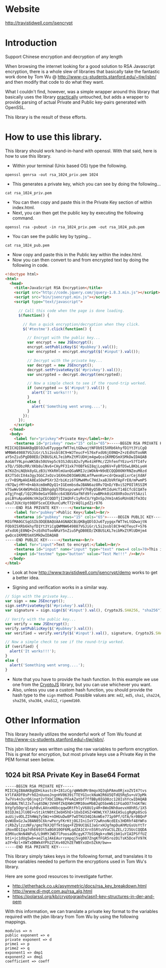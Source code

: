 Website
======================
http://travistidwell.com/jsencrypt

Introduction
======================
Support Chinese encryption and decryption of any length

When browsing the internet looking for a good solution to RSA Javascript
encryption, there is a whole slew of libraries that basically take the fantastic
work done by Tom Wu @ http://www-cs-students.stanford.edu/~tjw/jsbn/ and then
modify that code to do what they want.

What I couldn't find, however, was a simple wrapper around this library that
basically uses the library <a href="https://github.com/travist/jsencrypt/pull/6">practically</a> untouched, but adds a wrapper to provide parsing of
actual Private and Public key-pairs generated with OpenSSL.

This library is the result of these efforts.

How to use this library.
=======================
This library should work hand-in-hand with openssl.  With that said, here is how to use this library.

 - Within your terminal (Unix based OS) type the following.

```
openssl genrsa -out rsa_1024_priv.pem 1024
```

 - This generates a private key, which you can see by doing the following...

```
cat rsa_1024_priv.pem
```

 - You can then copy and paste this in the Private Key section of within index.html.
 - Next, you can then get the public key by executing the following command.

```
openssl rsa -pubout -in rsa_1024_priv.pem -out rsa_1024_pub.pem
```

 - You can see the public key by typing...

```
cat rsa_1024_pub.pem
```

 - Now copy and paste this in the Public key within the index.html.
 - Now you can then convert to and from encrypted text by doing the following in code.


```html
<!doctype html>
<html>
  <head>
    <title>JavaScript RSA Encryption</title>
    <script src="http://code.jquery.com/jquery-1.8.3.min.js"></script>
    <script src="bin/jsencrypt.min.js"></script>
    <script type="text/javascript">

      // Call this code when the page is done loading.
      $(function() {

        // Run a quick encryption/decryption when they click.
        $('#testme').click(function() {

          // Encrypt with the public key...
          var encrypt = new JSEncrypt();
          encrypt.setPublicKey($('#pubkey').val());
          var encrypted = encrypt.encrypt($('#input').val());

          // Decrypt with the private key...
          var decrypt = new JSEncrypt();
          decrypt.setPrivateKey($('#privkey').val());
          var uncrypted = decrypt.decrypt(encrypted);

          // Now a simple check to see if the round-trip worked.
          if (uncrypted == $('#input').val()) {
            alert('It works!!!');
          }
          else {
            alert('Something went wrong....');
          }
        });
      });
    </script>
  </head>
  <body>
    <label for="privkey">Private Key</label><br/>
    <textarea id="privkey" rows="15" cols="65">-----BEGIN RSA PRIVATE KEY-----
MIICXQIBAAKBgQDlOJu6TyygqxfWT7eLtGDwajtNFOb9I5XRb6khyfD1Yt3YiCgQ
WMNW649887VGJiGr/L5i2osbl8C9+WJTeucF+S76xFxdU6jE0NQ+Z+zEdhUTooNR
aY5nZiu5PgDB0ED/ZKBUSLKL7eibMxZtMlUDHjm4gwQco1KRMDSmXSMkDwIDAQAB
AoGAfY9LpnuWK5Bs50UVep5c93SJdUi82u7yMx4iHFMc/Z2hfenfYEzu+57fI4fv
xTQ//5DbzRR/XKb8ulNv6+CHyPF31xk7YOBfkGI8qjLoq06V+FyBfDSwL8KbLyeH
m7KUZnLNQbk8yGLzB3iYKkRHlmUanQGaNMIJziWOkN+N9dECQQD0ONYRNZeuM8zd
8XJTSdcIX4a3gy3GGCJxOzv16XHxD03GW6UNLmfPwenKu+cdrQeaqEixrCejXdAF
z/7+BSMpAkEA8EaSOeP5Xr3ZrbiKzi6TGMwHMvC7HdJxaBJbVRfApFrE0/mPwmP5
rN7QwjrMY+0+AbXcm8mRQyQ1+IGEembsdwJBAN6az8Rv7QnD/YBvi52POIlRSSIM
V7SwWvSK4WSMnGb1ZBbhgdg57DXaspcwHsFV7hByQ5BvMtIduHcT14ECfcECQATe
aTgjFnqE/lQ22Rk0eGaYO80cc643BXVGafNfd9fcvwBMnk0iGX0XRsOozVt5Azil
psLBYuApa66NcVHJpCECQQDTjI2AQhFc1yRnCU/YgDnSpJVm1nASoRUnU8Jfm3Oz
uku7JUXcVpt08DFSceCEX9unCuMcT72rAQlLpdZir876
-----END RSA PRIVATE KEY-----</textarea><br/>
    <label for="pubkey">Public Key</label><br/>
    <textarea id="pubkey" rows="15" cols="65">-----BEGIN PUBLIC KEY-----
MIGfMA0GCSqGSIb3DQEBAQUAA4GNADCBiQKBgQDlOJu6TyygqxfWT7eLtGDwajtN
FOb9I5XRb6khyfD1Yt3YiCgQWMNW649887VGJiGr/L5i2osbl8C9+WJTeucF+S76
xFxdU6jE0NQ+Z+zEdhUTooNRaY5nZiu5PgDB0ED/ZKBUSLKL7eibMxZtMlUDHjm4
gwQco1KRMDSmXSMkDwIDAQAB
-----END PUBLIC KEY-----</textarea><br/>
    <label for="input">Text to encrypt:</label><br/>
    <textarea id="input" name="input" type="text" rows=4 cols=70>This is a test!</textarea><br/>
    <input id="testme" type="button" value="Test Me!!!" /><br/>
  </body>
</html>
```

 - Look at how http://www.travistidwell.com/jsencrypt/demo works to get a better idea.

 - Signing and verification works in a similar way.

```javascript
// Sign with the private key...
var sign = new JSEncrypt();
sign.setPrivateKey($('#privkey').val());
var signature = sign.sign($('#input').val(), CryptoJS.SHA256, "sha256");

// Verify with the public key...
var verify = new JSEncrypt();
verify.setPublicKey($('#pubkey').val());
var verified = verify.verify($('#input').val(), signature, CryptoJS.SHA256);

// Now a simple check to see if the round-trip worked.
if (verified) {
  alert('It works!!!');
}
else {
  alert('Something went wrong....');
}
```

- Note that you have to provide the hash function. In this example we use one from the [CryptoJS](https://github.com/brix/crypto-js) library, but you can use whichever you want.
- Also, unless you use a custom hash function, you should provide the hash type to the `sign` method. Possible values are: `md2`, `md5`, `sha1`, `sha224`, `sha256`, `sha384`, `sha512`, `ripemd160`.

Other Information
========================

This library heavily utilizes the wonderful work of Tom Wu found at http://www-cs-students.stanford.edu/~tjw/jsbn/.

This jsbn library was written using the raw variables to perform encryption.  This is great for encryption, but most private keys use a Private Key in the PEM format seen below.

1024 bit RSA Private Key in Base64 Format
-----------------------------------------
```
-----BEGIN RSA PRIVATE KEY-----
MIICXgIBAAKBgQDHikastc8+I81zCg/qWW8dMr8mqvXQ3qbPAmu0RjxoZVI47tvs
kYlFAXOf0sPrhO2nUuooJngnHV0639iTTEYG1vckNaW2R6U5QTdQ5Rq5u+uV3pMk
7w7Vs4n3urQ6jnqt2rTXbC1DNa/PFeAZatbf7ffBBy0IGO0zc128IshYcwIDAQAB
AoGBALTNl2JxTvq4SDW/3VH0fZkQXWH1MM10oeMbB2qO5beWb11FGaOO77nGKfWc
bYgfp5Ogrql4yhBvLAXnxH8bcqqwORtFhlyV68U1y4R+8WxDNh0aevxH8hRS/1X5
031DJm1JlU0E+vStiktN0tC3ebH5hE+1OxbIHSZ+WOWLYX7JAkEA5uigRgKp8ScG
auUijvdOLZIhHWq7y5Wz+nOHUuDw8P7wOTKU34QJAoWEe771p9Pf/GTA/kr0BQnP
QvWUDxGzJwJBAN05C6krwPeryFKrKtjOGJIniIoY72wRnoNcdEEs3HDRhf48YWFo
riRbZylzzzNFy/gmzT6XJQTfktGqq+FZD9UCQGIJaGrxHJgfmpDuAhMzGsUsYtTr
iRox0D1Iqa7dhE693t5aBG010OF6MLqdZA1CXrn5SRtuVVaCSLZEL/2J5UcCQQDA
d3MXucNnN4NPuS/L9HMYJWD7lPoosaORcgyK77bSSNgk+u9WSjbH1uYIAIPSffUZ
bti+jc1dUg5wb+aeZlgJAkEAurrpmpqj5vg087ZngKfFGR5rozDiTsK5DceTV97K
a3Y+Nzl+XWTxDBWk4YPh2ZlKv402hZEfWBYxUDn5ZkH/bw==
-----END RSA PRIVATE KEY-----
```

This library simply takes keys in the following format, and translates it to those variables needed to perform the encryptions used in Tom Wu's library.

Here are some good resources to investigate further.
 - http://etherhack.co.uk/asymmetric/docs/rsa_key_breakdown.html
 - http://www.di-mgt.com.au/rsa_alg.html
 - https://polarssl.org/kb/cryptography/asn1-key-structures-in-der-and-pem

With this information, we can translate a private key format to the variables
required with the jsbn library from Tom Wu by using the following mappings.

```
modulus => n
public exponent => e
private exponent => d
prime1 => p
prime2 => q
exponent1 => dmp1
exponent2 => dmq1
coefficient => coeff
```

